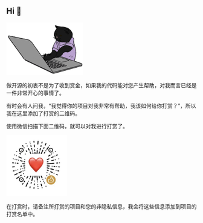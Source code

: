 ## Hi 👋

<img src="https://github.com/winsoft666/winsoft666/blob/main/hacker_a.gif?raw=true.gif" width="40%">

做开源的初衷不是为了收到赏金，如果我的代码能对您产生帮助，对我而言已经是一件非常开心的事情了。

有时会有人问我，“我觉得你的项目对我非常有帮助，我该如何给你打赏？”，所以我在这里添加了打赏的二维码。

使用微信扫描下面二维码，就可以对我进行打赏了。

<img src="https://github.com/winsoft666/winsoft666/blob/main/WecharHonorCode.jpg" width="32%">

在打赏时，请备注所打赏的项目和您的非隐私信息，我会将这些信息添加到项目的打赏名单中。


